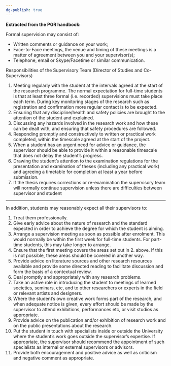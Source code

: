 ```yaml
---
dg-publish: true
---
```


**Extracted from the PGR handbook:**

Formal supervision may consist of:

- Written comments or guidance on your work;
- Face-to-Face meetings, the venue and timing of these meetings is a matter of agreement between you and your supervisor(s);
- Telephone, email or Skype/Facetime or similar communication.

Responsibilities of the Supervisory Team (Director of Studies and Co- Supervisors)

1. Meeting regularly with the student at the intervals agreed at the start of the research programme. The normal expectation for full-time students is that at least three formal (i.e. recorded) supervisions must take place each term. During key monitoring stages of the research such as registration and confirmation more regular contact is to be expected.
2. Ensuring that any discipline/health and safety policies are brought to the attention of the student and explained.
3. Discussing any hazards involved in the research work and how these can be dealt with, and ensuring that safety procedures are followed.
4. Responding promptly and constructively to written or practical work completed, within the timescale agreed at the start of the project.
5. When a student has an urgent need for advice or guidance, the supervisor should be able to provide it within a reasonable timescale that does not delay the student’s progress.
6. Drawing the student’s attention to the examination regulations for the presentation and examination of theses (including any practical work) and agreeing a timetable for completion at least a year before submission.
7. If the thesis requires corrections or re-examination the supervisory team will normally continue supervision unless there are difficulties between supervisor and student

---

In addition, students may reasonably expect all their supervisors to:

1. Treat them professionally.
2. Give early advice about the nature of research and the standard expected in order to achieve the degree for which the student is aiming.
3. Arrange a supervision meeting as soon as possible after enrolment. This would normally be within the first week for full-time students. For part-time students, this may take longer to arrange.
4. Ensure that the first meeting covers the areas set out in 2. above. If this is not possible, these areas should be covered in another way.
5. Provide advice on literature sources and other research resources available and provide some directed reading to facilitate discussion and form the basis of a contextual review.
6. Deal promptly and appropriately with any research problems.
7. Take an active role in introducing the student to meetings of learned societies, seminars, etc, and to other researchers or experts in the field or relevant artists and designers.
8. Where the student’s own creative work forms part of the research, and when adequate notice is given, every effort should be made by the supervisor to attend exhibitions, performances etc, or visit studios as appropriate.
9. Provide advice on the publication and/or exhibition of research work and on the public presentations about the research.
10. Put the student in touch with specialists inside or outside the University where the student’s work goes outside the supervisor’s expertise. If appropriate, the supervisor should recommend the appointment of such specialists as internal or external supervisors or advisors.
11. Provide both encouragement and positive advice as well as criticism and negative comment as appropriate.